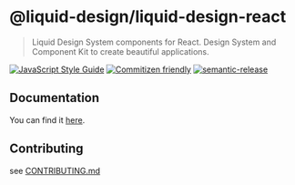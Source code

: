 # @liquid-design/liquid-design-react

> Liquid Design System components for React. Design System and Component Kit to create beautiful applications.

[![JavaScript Style Guide](https://img.shields.io/badge/code_style-standard-brightgreen.svg)](https://standardjs.com) [![Commitizen friendly](https://img.shields.io/badge/commitizen-friendly-brightgreen.svg)](http://commitizen.github.io/cz-cli/) [![semantic-release](https://img.shields.io/badge/%20%20%F0%9F%93%A6%F0%9F%9A%80-semantic--release-e10079.svg)](https://github.com/semantic-release/semantic-release)

## Documentation

You can find it [here](http://docs.merck.design).

## Contributing

see [CONTRIBUTING.md](CONTRIBUTING.md)
